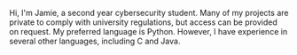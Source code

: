 Hi, I'm Jamie, a second year cybersecurity student. Many of my projects are private to comply with university regulations, but access can be provided on request. My preferred language is Python. However, I have experience in several other languages, including C and Java.
